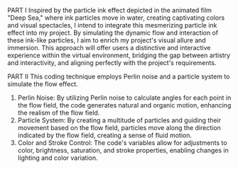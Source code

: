 PART I
Inspired by the particle ink effect depicted in the animated film "Deep Sea," where ink particles move in water, creating captivating colors and visual spectacles, I intend to integrate this mesmerizing particle ink effect into my project. By simulating the dynamic flow and interaction of these ink-like particles, I aim to enrich my project's visual allure and immersion. This approach will offer users a distinctive and interactive experience within the virtual environment, bridging the gap between artistry and interactivity, and aligning perfectly with the project's requirements.


PART II
This coding technique employs Perlin noise and a particle system to simulate the flow effect.
1. Perlin Noise: By utilizing Perlin noise to calculate angles for each point in the flow field, the code generates natural and organic motion, enhancing the realism of the flow field.
2. Particle System: By creating a multitude of particles and guiding their movement based on the flow field, particles move along the direction indicated by the flow field, creating a sense of fluid motion.
3. Color and Stroke Control: The code's variables allow for adjustments to color, brightness, saturation, and stroke properties, enabling changes in lighting and color variation.
